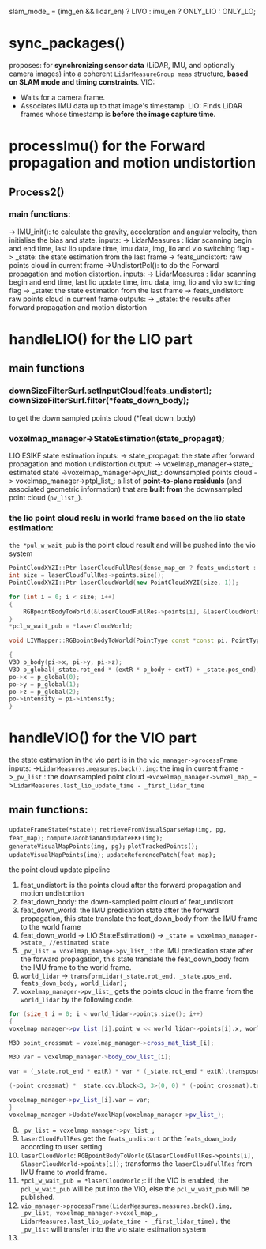 slam_mode_ = (img_en && lidar_en) ? LIVO : imu_en ? ONLY_LIO : ONLY_LO;
# sync_packages()
proposes: for **synchronizing sensor data** (LiDAR, IMU, and optionally camera images) into a coherent `LidarMeasureGroup meas` structure, **based on SLAM mode and timing constraints**.
VIO:
- Waits for a camera frame.
- Associates IMU data up to that image's timestamp.
LIO:
Finds LiDAR frames whose timestamp is **before the image capture time**.
# processImu() for the Forward propagation and motion undistortion
## Process2()
### main functions:
-> IMU_init(): to calculate the gravity, acceleration and angular velocity, then initialise the bias and state.
	inputs: 
	-> LidarMeasures : lidar scanning begin and end time, last lio update time, imu data, img, lio and vio switching flag
	-> \_state: the state estimation from the last frame 
	-> feats\_undistort: raw points cloud in current frame
->UndistortPcl(): to do the Forward propagation and motion distortion. 
	inputs: 
		-> LidarMeasures : lidar scanning begin and end time, last lio update time, imu data, img, lio and vio switching flag
		-> \_state: the state estimation from the last frame 
		-> feats\_undistort: raw points cloud in current frame
	outputs:
		-> \_state: the results after forward propagation and motion distortion

# handleLIO() for the LIO part
## main functions
### downSizeFilterSurf.setInputCloud(feats_undistort); downSizeFilterSurf.filter(\*feats_down_body);
to get the down sampled points cloud (\*feat_down_body)
### voxelmap_manager->StateEstimation(state_propagat);
LIO ESIKF state estimation
inputs:
	-> state_propagat: the state after forward propagation and motion undistortion
output:
	-> voxelmap_manager->state_: estimated state
	->voxelmap_manager->pv_list_: downsampled points cloud
	-> voxelmap_manager->ptpl_list_: a list of **point-to-plane residuals** (and associated geometric information) that are **built from** the downsampled point cloud (`pv_list_`).

### the lio point cloud reslu in world frame based on the lio state estimation:
`the *pul_w_wait_pub` is the point cloud result and will be pushed into the vio system

```cpp
PointCloudXYZI::Ptr laserCloudFullRes(dense_map_en ? feats_undistort : feats_down_body);
int size = laserCloudFullRes->points.size();
PointCloudXYZI::Ptr laserCloudWorld(new PointCloudXYZI(size, 1));

for (int i = 0; i < size; i++)
{
	RGBpointBodyToWorld(&laserCloudFullRes->points[i], &laserCloudWorld->points[i]);
}
*pcl_w_wait_pub = *laserCloudWorld;

void LIVMapper::RGBpointBodyToWorld(PointType const *const pi, PointType *const po)

{
V3D p_body(pi->x, pi->y, pi->z);
V3D p_global(_state.rot_end * (extR * p_body + extT) + _state.pos_end);
po->x = p_global(0);
po->y = p_global(1);
po->z = p_global(2);
po->intensity = pi->intensity;
}
```

# handleVIO() for the VIO part

the state estimation in the vio part is in the `vio_manager->processFrame`
inputs:
	->`LidarMeasures.measures.back().img`: the img in current frame
	->`_pv_list` : the downsampled point cloud
	->`voxelmap_manager->voxel_map_`
	->`LidarMeasures.last_lio_update_time - _first_lidar_time` 

## main functions:
`updateFrameState(*state);`
`retrieveFromVisualSparseMap(img, pg, feat_map);`
`computeJacobianAndUpdateEKF(img);`
`generateVisualMapPoints(img, pg);`
`plotTrackedPoints();`
`updateVisualMapPoints(img);`
`updateReferencePatch(feat_map);`



the point cloud update pipeline
1. feat_undistort: is the points cloud after the forward propagation and motion undistortion
2. feat_down_body: the down-sampled point cloud of feat_undistort  
3. feat_down_world: the IMU predication state after the forward propagation, this state translate the feat_down_body from the IMU frame to the world frame
4. feat_down_world -> LIO StateEstimation() -> `_state = voxelmap_manager->state_ //estimated state` 
5. `_pv_list = voxelmap_manage->pv_list_` : the IMU predication state after the forward propagation, this state translate the feat_down_body from the IMU frame to the world frame.
6. `world_lidar`  -> `transformLidar(_state.rot_end, _state.pos_end, feats_down_body, world_lidar);`
7. `voxelmap_manager->pv_list_` gets the points cloud in the frame from the `world_lidar` by the following code.
```cpp
for (size_t i = 0; i < world_lidar->points.size(); i++)
{
voxelmap_manager->pv_list_[i].point_w << world_lidar->points[i].x, world_lidar->points[i].y, world_lidar->points[i].z;

M3D point_crossmat = voxelmap_manager->cross_mat_list_[i];

M3D var = voxelmap_manager->body_cov_list_[i];

var = (_state.rot_end * extR) * var * (_state.rot_end * extR).transpose() +

(-point_crossmat) * _state.cov.block<3, 3>(0, 0) * (-point_crossmat).transpose() + _state.cov.block<3, 3>(3, 3);

voxelmap_manager->pv_list_[i].var = var;
}
voxelmap_manager->UpdateVoxelMap(voxelmap_manager->pv_list_);

```
8. `_pv_list = voxelmap_manager->pv_list_;`
9.  `laserCloudFullRes` get the `feats_undistort` or the `feats_down_body` according to user setting
10. `laserCloudWorld`: `RGBpointBodyToWorld(&laserCloudFullRes->points[i], &laserCloudWorld->points[i]);` transforms the `laserCloudFullRes` from IMU frame to world frame.
11. `*pcl_w_wait_pub = *laserCloudWorld;`: if the VIO is enabled, the `pcl_w_wait_pub` will be put into the VIO, else the `pcl_w_wait_pub` will be published. 
12. `vio_manager->processFrame(LidarMeasures.measures.back().img, _pv_list, voxelmap_manager->voxel_map_, LidarMeasures.last_lio_update_time - _first_lidar_time);` the `_pv_list` will transfer into the vio state estimation system
13. 